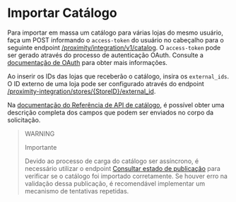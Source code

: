 # Importar Catálogo

Para importar em massa um catálogo para várias lojas do mesmo usuário, faça um POST informando o `access-token` do usuário no cabeçalho para o seguinte endpoint [/proximity/integration/v1/catalog](/developers/pt/reference/mp_delivery/_proximity_integrationcatalog/post). O `access-token` pode ser gerado através do processo de autenticação OAuth. Consulte a [documentação de OAuth](/developers/pt-br/docs/mp-delivery/additional-content/security/oauth/introduction) para obter mais informações.

Ao inserir os IDs das lojas que receberão o catálogo, insira os `external_ids`. O ID externo de uma loja pode ser configurado através do endpoint [/proximity-integration/stores/{StoreID}/external_id](/developers/pt/reference/mp_delivery/_proximity-integration_stores_StoreID_external_id/put).

Na [documentação do Referência de API de catálogo](/developers/pt/reference/mp_delivery/_proximity_integrationcatalog/post), é possível obter uma descrição completa dos campos que podem ser enviados no corpo da solicitação.

> WARNING
>
> Importante
>
> Devido ao processo de carga do catálogo ser assíncrono, é necessário utilizar o endpoint [Consultar estado de publicação](/developers/pt/reference/mp_delivery/_proximity_integrationcatalog_publication_id/get) para verificar se o catálogo foi importado corretamente. Se houver erro na validação dessa publicação, é recomendável implementar um mecanismo de tentativas repetidas.
